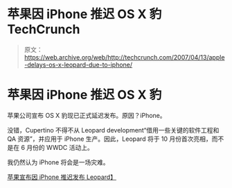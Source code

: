 # 苹果因 iPhone 推迟 OS X 豹 TechCrunch

> 原文：<https://web.archive.org/web/http://techcrunch.com/2007/04/13/apple-delays-os-x-leopard-due-to-iphone/>

# 苹果因 iPhone 推迟 OS X 豹

苹果公司宣布 OS X 豹现已正式延迟发布。原因？iPhone。

没错，Cupertino 不得不从 Leopard development“借用一些关键的软件工程和 QA 资源”，并应用于 iPhone 生产。因此，Leopard 将于 10 月份首次亮相，而不是在 6 月份的 WWDC 活动上。

我仍然认为 iPhone 将会是一场灾难。

[苹果宣布因 iPhone 推迟发布 Leopard】](https://web.archive.org/web/20201031161746/http://www.tuaw.com/2007/04/12/apple-announces-leopard-delays-due-to-the-iphone/)